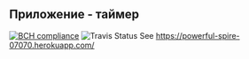 Приложение - таймер
---
[![BCH compliance](https://bettercodehub.com/edge/badge/peshcom/cicd-timer?branch=master)](https://bettercodehub.com/)
![Travis Status](https://travis-ci.org/peshcom/cicd-timer.svg?branch=master)
See https://powerful-spire-07070.herokuapp.com/